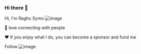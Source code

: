 ### Hi there 👋

<!--
**raghusymo/raghusymo** is a ✨ _special_ ✨ repository because its `README.md` (this file) appears on your GitHub profile.

Here are some ideas to get you started:

- 🔭 I’m currently working on ...
- 🌱 I’m currently learning ...
- 👯 I’m looking to collaborate on ...
- 🤔 I’m looking for help with ...
- 💬 Ask me about ...
- 📫 How to reach me: ...
- 😄 Pronouns: ...
- ⚡ Fun fact: ...
-->
Hi, I'm Raghu Symo ![image](https://user-images.githubusercontent.com/107374164/173260150-1dcb1490-4005-44bd-ad09-dadf3882dfac.png)


💬 love connecting with people

❤️ If you enjoy what I do, you can become a sponsor and fund me

Follow    ![image](https://user-images.githubusercontent.com/107374164/173260150-1dcb1490-4005-44bd-ad09-dadf3882dfac.png)
